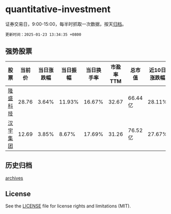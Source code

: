 # quantitative-investment

证券交易日，9:00-15:00，每半时抓取一次数据，按天[归档](archives)。

`更新时间：2025-01-23 13:34:35 +0800`

## 强势股票

|股票|当前价|当日涨跌幅|当日振幅|当日换手率|市盈率TTM|总市值|近10日涨跌幅|
|----|----|----|----|----|----|----|----|
|[隆盛科技](https://xueqiu.com/S/SZ300680)|28.76|3.64%|11.93%|16.67%|32.67|66.44亿|28.11%|
|[汉宇集团](https://xueqiu.com/S/SZ300403)|12.69|3.85%|8.67%|17.69%|31.26|76.52亿|27.67%|

## 历史归档

[archives](archives)

## License

See the [LICENSE](LICENSE) file for license rights and limitations (MIT).